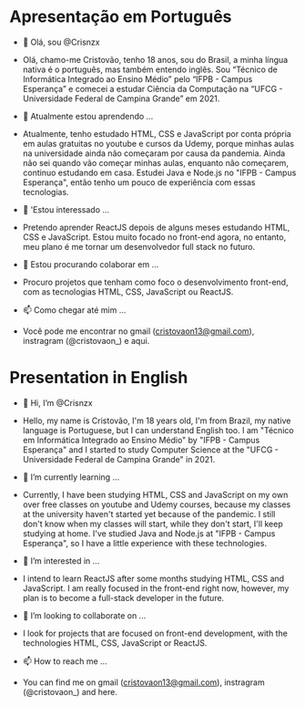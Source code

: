 # Apresentação em Português

- 👋 Olá, sou @Crisnzx

- Olá, chamo-me Cristovão, tenho 18 anos, sou do Brasil, a minha língua nativa é o português, mas também entendo inglês. Sou “Técnico de Informática Integrado ao Ensino Médio” pelo “IFPB - Campus Esperança” e comecei a estudar Ciência da Computação na “UFCG - Universidade Federal de Campina Grande” em 2021.

- 🌱 Atualmente estou aprendendo ...

- Atualmente, tenho estudado HTML, CSS e JavaScript por conta própria em aulas gratuitas no youtube e cursos da Udemy, porque minhas aulas na universidade ainda não começaram por causa da pandemia. Ainda não sei quando vão começar minhas aulas, enquanto não começarem, continuo estudando em casa. Estudei Java e Node.js no "IFPB - Campus Esperança", então tenho um pouco de experiência com essas tecnologias.

- 👀 'Estou interessado ...

- Pretendo aprender ReactJS depois de alguns meses estudando HTML, CSS e JavaScript. Estou muito focado no front-end agora, no entanto, meu plano é me tornar um desenvolvedor full stack no futuro.

- 💞️ Estou procurando colaborar em ...

- Procuro projetos que tenham como foco o desenvolvimento front-end, com as tecnologias HTML, CSS, JavaScript ou ReactJS.

- 📫 Como chegar até mim ...

- Você pode me encontrar no gmail (cristovaon13@gmail.com), instragram (@cristovaon_) e aqui.


# Presentation in English
- 👋 Hi, I’m @Crisnzx 
- Hello, my name is Cristovão,  I'm 18 years old, I'm from Brazil, my native language is Portuguese, but I can understand English too. I am "Técnico em Informática Integrado ao Ensino Médio" by "IFPB - Campus Esperança" and I started to study Computer Science at the "UFCG - Universidade Federal de Campina Grande" in 2021.

- 🌱 I’m currently learning ...
- Currently, I have been studying HTML, CSS and JavaScript on my own over free classes on youtube and Udemy courses, because my classes at the university haven't started yet because of the pandemic. I still don't know when my classes will start, while they don't start, I'll keep studying at home. I've studied Java and Node.js at "IFPB - Campus Esperança", so I have a little experience with these technologies.

- 👀 I’m interested in ...
- I intend to learn ReactJS after some months studying HTML, CSS and JavaScript. I am really focused in the front-end right now, however, my plan is to become a full-stack developer in the future.

- 💞️ I’m looking to collaborate on ...
- I look for projects that are focused on front-end development, with the technologies HTML, CSS, JavaScript or ReactJS.

- 📫 How to reach me ...
- You can find me on gmail (cristovaon13@gmail.com), instragram (@cristovaon_) and here.
<!---
Crisnzx/Crisnzx is a ✨ special ✨ repository because its `README.md` (this file) appears on your GitHub profile.
You can click the Preview link to take a look at your changes.
--->

